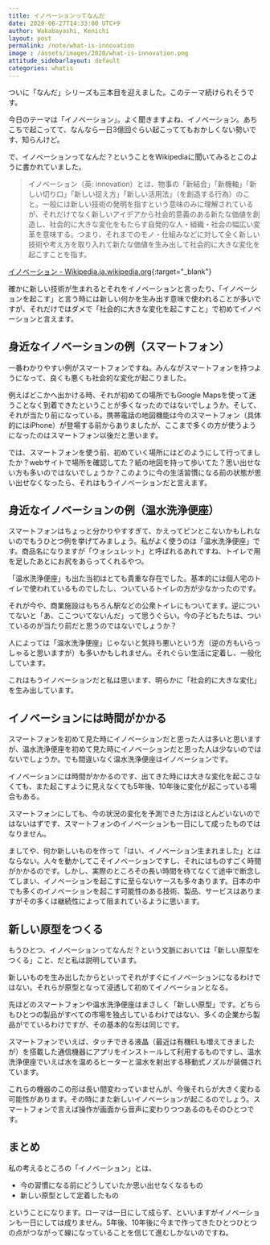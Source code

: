 ```yaml
---
title: イノベーションってなんだ
date: 2020-06-27T14:33:00 UTC+9
author: Wakabayashi, Kenichi
layout: post
permalink: /note/what-is-innovation
image : /assets/images/2020/what-is-innovation.png
attitude_sidebarlayout: default
categories: whatis
---
```

ついに「なんだ」シリーズも三本目を迎えました。このテーマ続けられそうです。

今日のテーマは「イノベーション」。よく聞きますよね、イノベーション。あちこちで起こってて、なんなら一日3億回ぐらい起こっててもおかしくない勢いです、知らんけど。

で、イノベーションってなんだ？ということをWikipediaに聞いてみるとこのように書かれていました。

> イノベーション（英: innovation）とは、物事の「新結合」「新機軸」「新しい切り口」「新しい捉え方」「新しい活用法」（を創造する行為）のこと。一般には新しい技術の発明を指すという意味のみに理解されているが、それだけでなく新しいアイデアから社会的意義のある新たな価値を創造し、社会的に大きな変化をもたらす自発的な人・組織・社会の幅広い変革を意味する。つまり、それまでのモノ・仕組みなどに対して全く新しい技術や考え方を取り入れて新たな価値を生み出して社会的に大きな変化を起こすことを指す。

[イノベーション - Wikipedia.ja.wikipedia.org](https://ja.wikipedia.org/wiki/%E3%82%A4%E3%83%8E%E3%83%99%E3%83%BC%E3%82%B7%E3%83%A7%E3%83%B3){:target="_blank"}

確かに新しい技術が生まれるとそれをイノベーションと言ったり、「イノベーションを起こす」と言う時には新しい何かを生み出す意味で使われることが多いですが、それだけではダメで「社会的に大きな変化を起こすこと」で初めてイノベーションと言えます。

## 身近なイノベーションの例（スマートフォン）

一番わかりやすい例がスマートフォンですね。みんながスマートフォンを持つようになって、良くも悪くも社会的な変化が起こりました。

例えばどこかへ出かける時、それが初めての場所でもGoogle Mapsを使って迷うことなく到着できたということが多くなったのではないでしょうか。そして、それが当たり前になっている。携帯電話の地図機能は今のスマートフォン（具体的にはiPhone）が登場する前からありましたが、ここまで多くの方が使うようになったのはスマートフォン以後だと思います。

では、スマートフォンを使う前、初めていく場所にはどのようにして行ってましたか？webサイトで場所を確認してた？紙の地図を持って歩いてた？思い出せない方も多いのではないでしょうか？このように今の生活習慣になる前の状態が思い出せなくなったら、それはもうイノベーションだと言えます。

## 身近なイノベーションの例（温水洗浄便座）

スマートフォンはちょっと分かりやすすぎて、かえってピンとこないかもしれないのでもうひとつ例を挙げてみましょう。私がよく使うのは「温水洗浄便座」です。商品名になりますが「ウォシュレット」と呼ばれるあれですね、トイレで用を足したあとにお尻をあらってくれるやつ。

「温水洗浄便座」も出た当初はとても貴重な存在でした。基本的には個人宅のトイレで使われているものでしたし、ついているトイレの方が少なかったのです。

それが今や、商業施設はもちろん駅などの公衆トイレにもついてます。逆についてないと「あ、ここついてないんだ」って思うぐらい。今の子どもたちは、ついているのが当たり前だと思うのではないでしょうか？

人によっては「温水洗浄便座」じゃないと気持ち悪いという方（逆の方もいらっしゃると思いますが）も多いかもしれません。それぐらい生活に定着し、一般化しています。

これはもうイノベーションだと私は思います、明らかに「社会的に大きな変化」を生み出しています。

## イノベーションには時間がかかる

スマートフォンを初めて見た時にイノベーションだと思った人は多いと思いますが、温水洗浄便座を初めて見た時にイノベーションだと思った人は少ないのではないでしょうか。でも間違いなく温水洗浄便座はイノベーションです。

イノベーションには時間がかかるのです、出てきた時には大きな変化を起こさなくても、また起こすように見えなくても5年後、10年後に変化が起こっている場合もある。

スマートフォンにしても、今の状況の変化を予測できた方はほとんどいないのではないはずです、スマートフォンのイノベーションも一日にして成ったものではなりません。

ましてや、何か新しいものを作って「はい、イノベーション生まれました」とはならない。人々を動かしてこそイノベーションですし、それにはものすごく時間がかかるのです。しかし、実際のところその長い時間を待てなくて途中で断念してしまい、イノベーションを起こすに至らないケースも多々あります。日本の中でも多くのイノベーションを起こす可能性のある技術、製品、サービスはありますがその多くは継続性によって阻まれているように思います。

## 新しい原型をつくる

もうひとつ、イノベーションってなんだ？という文脈においては「新しい原型をつくる」こと、だと私は説明しています。

新しいものを生み出したからといってそれがすぐにイノベーションになるわけではない。それらが原型となって浸透して初めてイノベーションとなる。

先ほどのスマートフォンや温水洗浄便座はまさしく「新しい原型」です。どちらもひとつの製品がすべての市場を独占しているわけではない、多くの企業から製品がでているわけですが、その基本的な形は同じです。

スマートフォンでいえば、タッチできる液晶（最近は有機ELも増えてきましたが）を搭載した通信機器にアプリをインストールして利用するものですし、温水洗浄便座でいえば水を温めるヒーターと温水を射出する移動式ノズルが装備されています。

これらの機器のこの形は長い間変わっていませんが、今後それらが大きく変わる可能性があります。その時にまた新しいイノベーションが起こるのでしょう。スマートフォンで言えば操作が画面から音声に変わりつつあるのもそのひとつです。

## まとめ

私の考えるところの「イノベーション」とは、

- 今の習慣になる前にどうしていたか思い出せなくなるもの
- 新しい原型として定着したもの

ということになります。ローマは一日にして成らず、といいますがイノベーションも一日にしては成りません。5年後、10年後に今まで作ってきたひとつひとつの点がつながって線になっていることを信じて進むしかないのですね。